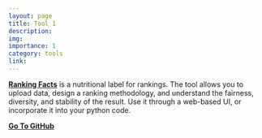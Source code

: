 ```yaml
---
layout: page
title: Tool 1
description: 
img: 
importance: 1
category: tools
link: 
---
```


[**Ranking Facts**](http://demo.dataresponsibly.com/rankingfacts/) is a nutritional label for rankings.  The tool allows you to upload data, design a ranking methodology, and understand the fairness, diversity, and stability of the result.  Use it through a web-based UI, or incorporate it into your python code.  

 [**Go To GitHub**](https://github.com/DataResponsibly/RankingFacts)  
